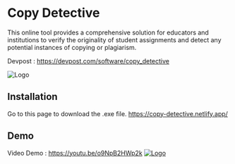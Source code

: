 
# Copy Detective

This online tool provides a comprehensive solution for educators and institutions to verify the originality of student assignments and detect any potential instances of copying or plagiarism.

Devpost : https://devpost.com/software/copy_detective

![Logo](https://events.mlh.io/rails/active_storage/representations/redirect/eyJfcmFpbHMiOnsibWVzc2FnZSI6IkJBaHBBcmtWIiwiZXhwIjpudWxsLCJwdXIiOiJibG9iX2lkIn19--bfb1ca84da2a1fccafcec3fb26baecea7a43f1c1/eyJfcmFpbHMiOnsibWVzc2FnZSI6IkJBaDdCem9MWm05eWJXRjBTU0lJYW5CbkJqb0dSVlE2QzNKbGMybDZaVWtpRGpFeU1EQjROakF3SVFZN0JsUT0iLCJleHAiOm51bGwsInB1ciI6InZhcmlhdGlvbiJ9fQ==--e95a9989726607e7d6ee02cb34a6a4d9a8bf29c1/FPH_HackTheClassroom_social-website-AD-QHD.jpg)



## Installation

Go to this page to download the .exe file.
https://copy-detective.netlify.app/
    
## Demo
Video Demo : https://youtu.be/o9NpB2HWp2k
[![Logo](https://github.com/trishanu-init/Copy_Detective/assets/85580785/1e38f0df-98fe-4093-aff1-5fb2e485710c)](http://www.youtube.com/watch?v=o9NpB2HWp2k?si=vmzfFSeHcBfmMba_ "Copy _Detective Hack The Classroom by MLH")
